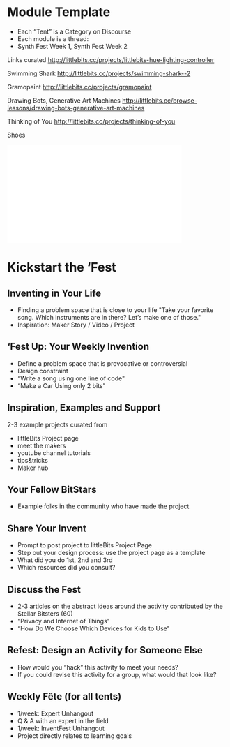 # Module Template
- Each “Tent” is a Category on Discourse
- Each module is a thread: 
- Synth Fest Week 1, Synth Fest Week 2

Links curated
http://littlebits.cc/projects/littlebits-hue-lighting-controller

Swimming Shark
http://littlebits.cc/projects/swimming-shark--2

Gramopaint
http://littlebits.cc/projects/gramopaint

Drawing Bots, Generative Art Machines
http://littlebits.cc/browse-lessons/drawing-bots-generative-art-machines

Thinking of You
http://littlebits.cc/projects/thinking-of-you

Shoes 
<iframe width="400" height="225" src="//www.youtube.com/embed/uF6ZNU-04p4" frameborder="0" allowfullscreen></iframe>


# Kickstart the ‘Fest
## Inventing in Your Life
- Finding a problem space that is close to your life "Take your favorite song. Which instruments are in there? Let’s make one of those."
- Inspiration: Maker Story / Video / Project

## ‘Fest Up: Your Weekly Invention
- Define a problem space that is provocative or controversial
- Design constraint
- “Write a song using one line of code"
- “Make a Car Using only 2 bits"

## Inspiration, Examples and Support
2-3 example projects curated from
- littleBits Project page
- meet the makers
- youtube channel tutorials
- tips&tricks
- Maker hub

## Your Fellow BitStars
 - Example folks in the community who have made the project

## Share Your Invent 
- Prompt to post project to littleBits Project Page
- Step out your design process: use the project page as a template
- What did you do 1st, 2nd and 3rd
- Which resources did you consult?

## Discuss the Fest
- 2-3 articles on the abstract ideas around the activity contributed by the Stellar Bitsters (60)
- “Privacy and Internet of Things"
- “How Do We Choose Which Devices for Kids to Use"

## Refest: Design an Activity for Someone Else
- How would you “hack” this activity to meet your needs?
- If you could revise this activity for a group, what would that look like?

## Weekly Fête (for all tents)
- 1/week: Expert Unhangout
- Q & A with an expert in the field
- 1/week: InventFest Unhangout
- Project directly relates to learning goals
